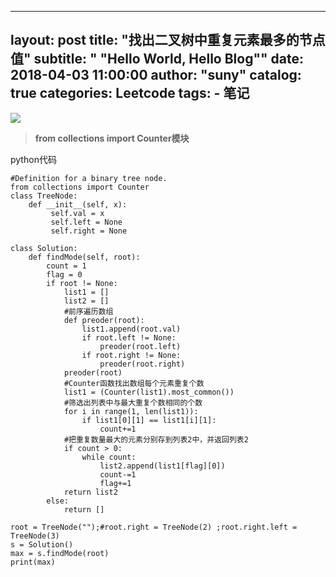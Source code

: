 
---
layout:     post
title:      "找出二叉树中重复元素最多的节点值"
subtitle:   " \"Hello World, Hello Blog\""
date:       2018-04-03 11:00:00
author:     "suny"
catalog: true
categories: Leetcode
tags:
    - 笔记
---
<img src="/img/FindModeinBinarySearchTree.jpg"/>

> **from collections import Counter模块**

python代码

	#Definition for a binary tree node.
	from collections import Counter 
	class TreeNode:
	    def __init__(self, x):
	         self.val = x
	         self.left = None
	         self.right = None
	
	class Solution:
	    def findMode(self, root):
	        count = 1
	        flag = 0
	        if root != None:
	            list1 = []
	            list2 = []
	            #前序遍历数组
	            def preoder(root):
	                list1.append(root.val)
	                if root.left != None:
	                    preoder(root.left)
	                if root.right != None:
	                    preoder(root.right)
	            preoder(root)
	            #Counter函数找出数组每个元素重复个数
	            list1 = (Counter(list1).most_common())
	            #筛选出列表中与最大重复个数相同的个数
	            for i in range(1, len(list1)):
	                if list1[0][1] == list1[i][1]:
	                    count+=1
	            #把重复数量最大的元素分别存到列表2中，并返回列表2
	            if count > 0:
	                while count:
	                    list2.append(list1[flag][0])
	                    count-=1
	                    flag+=1
	            return list2
	        else:
	            return []
	        
	root = TreeNode("");#root.right = TreeNode(2) ;root.right.left = TreeNode(3)             
	s = Solution()
	max = s.findMode(root)
	print(max)
	
	


